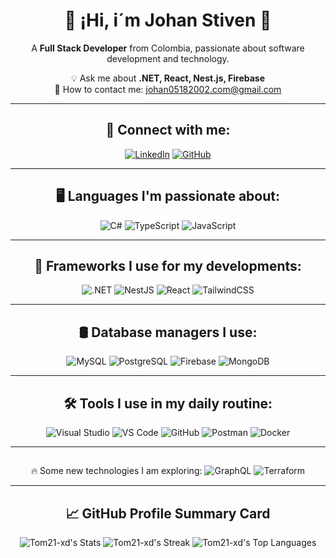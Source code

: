 <div align="center">

# 👋 ¡Hi, i´m Johan Stiven 🚀

A **Full Stack Developer** from Colombia, passionate about software development and technology.

💡 Ask me about **.NET, React, Nest.js, Firebase**  
📩 How to contact me: [johan05182002.com@gmail.com](mailto:johan05182002.com@gmail.com)  

---

## 🔗 Connect with me:
[![LinkedIn](https://img.shields.io/badge/LinkedIn-0077B5?style=for-the-badge&logo=linkedin&logoColor=white)](https://www.linkedin.com/in/johan-steven-ramirez-murcia-95ab80295)
[![GitHub](https://img.shields.io/badge/GitHub-181717?style=for-the-badge&logo=github&logoColor=white)](https://github.com/tu-usuario)

---

## 🖥️ Languages I'm passionate about:
![C#](https://img.shields.io/badge/C%23-239120?style=for-the-badge&logo=c-sharp&logoColor=white)
![TypeScript](https://img.shields.io/badge/TypeScript-007ACC?style=for-the-badge&logo=typescript&logoColor=white)
![JavaScript](https://img.shields.io/badge/JavaScript-F7DF1E?style=for-the-badge&logo=javascript&logoColor=black)

---

## 🚀 Frameworks I use for my developments:
![.NET](https://img.shields.io/badge/.NET-512BD4?style=for-the-badge&logo=dotnet&logoColor=white)
![NestJS](https://img.shields.io/badge/NestJS-E0234E?style=for-the-badge&logo=nestjs&logoColor=white)
![React](https://img.shields.io/badge/React-20232A?style=for-the-badge&logo=react&logoColor=61DAFB)
![TailwindCSS](https://img.shields.io/badge/TailwindCSS-38B2AC?style=for-the-badge&logo=tailwind-css&logoColor=white)

---

## 🛢️ Database managers I use:
![MySQL](https://img.shields.io/badge/MySQL-4479A1?style=for-the-badge&logo=mysql&logoColor=white)
![PostgreSQL](https://img.shields.io/badge/PostgreSQL-336791?style=for-the-badge&logo=postgresql&logoColor=white)
![Firebase](https://img.shields.io/badge/Firebase-FFCA28?style=for-the-badge&logo=firebase&logoColor=black)
![MongoDB](https://img.shields.io/badge/MongoDB-47A248?style=for-the-badge&logo=mongodb&logoColor=white)

---

## 🛠️ Tools I use in my daily routine:
![Visual Studio](https://img.shields.io/badge/Visual%20Studio-5C2D91?style=for-the-badge&logo=visual-studio&logoColor=white)
![VS Code](https://img.shields.io/badge/VS%20Code-007ACC?style=for-the-badge&logo=visual-studio-code&logoColor=white)
![GitHub](https://img.shields.io/badge/GitHub-181717?style=for-the-badge&logo=github&logoColor=white)
![Postman](https://img.shields.io/badge/Postman-FF6C37?style=for-the-badge&logo=postman&logoColor=white)
![Docker](https://img.shields.io/badge/Docker-2496ED?style=for-the-badge&logo=docker&logoColor=white)

---

##
 🔥 Some new technologies I am exploring:
![GraphQL](https://img.shields.io/badge/GraphQL-E10098?style=for-the-badge&logo=graphql&logoColor=white)
![Terraform](https://img.shields.io/badge/Terraform-623CE4?style=for-the-badge&logo=terraform&logoColor=white)

---

## 📈 GitHub Profile Summary Card

![Tom21-xd's Stats](https://github-readme-stats.vercel.app/api?username=Tom21-xd&theme=tokyonight&show_icons=true&hide_border=true&count_private=true)
![Tom21-xd's Streak](https://github-readme-streak-stats.herokuapp.com/?user=Tom21-xd&theme=tokyonight&hide_border=true)
![Tom21-xd's Top Languages](https://github-readme-stats.vercel.app/api/top-langs/?username=Tom21-xd&theme=tokyonight&show_icons=true&hide_border=true&layout=compact)
</div>
